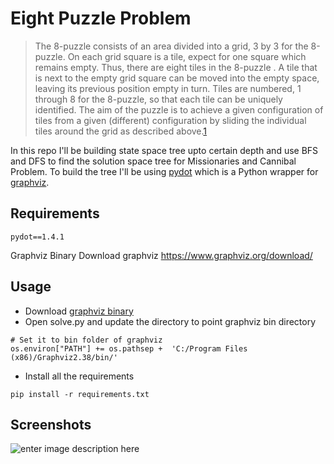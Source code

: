 # Eight Puzzle Problem

> The 8-puzzle consists of an area divided into a grid, 3 by 3 for the 8-puzzle. On each grid square is a tile, expect for one square which remains empty. Thus, there are eight tiles in the 8-puzzle . A tile that is next to the empty grid square can be moved into the empty space, leaving its previous position empty in turn. Tiles are numbered, 1 through 8 for the 8-puzzle, so that each tile can be uniquely identified.
The aim of the puzzle is to achieve a given configuration of tiles from a given (different) configuration by sliding the individual tiles around the grid as described above.[1](http://www.aiai.ed.ac.uk/~gwickler/eightpuzzle-uninf.html)

In this repo I'll be building state space tree upto certain depth and use BFS and DFS to find the solution space tree for Missionaries and Cannibal Problem. To build the tree I'll be using [pydot](https://github.com/pydot/pydot) which is a Python wrapper  for [graphviz](https://www.graphviz.org/download/).

## Requirements
```
pydot==1.4.1
```
Graphviz Binary
Download graphviz https://www.graphviz.org/download/

## Usage

 - Download [graphviz binary](https://www.graphviz.org/download/) 
 - Open solve.py and  update  the directory to point graphviz bin directory
```
# Set it to bin folder of graphviz
os.environ["PATH"] += os.pathsep +  'C:/Program Files (x86)/Graphviz2.38/bin/'
``` 
- Install all the requirements
```
pip install -r requirements.txt
``` 
## Screenshots
![enter image description here](https://github.com/sarangbishal/8-Puzzle-Problem/blob/master/assets/out.png)